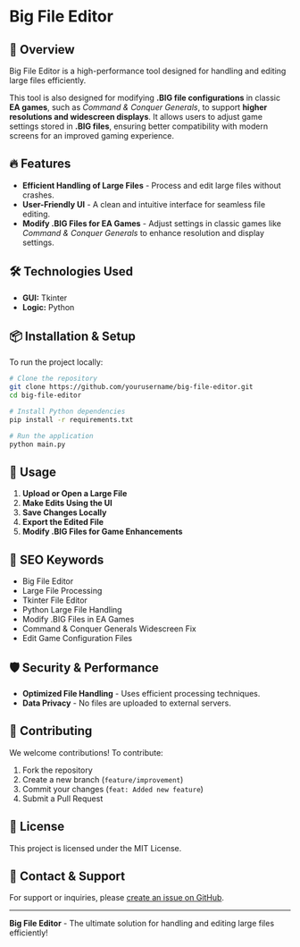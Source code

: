 # Big File Editor

## 🚀 Overview

Big File Editor is a high-performance tool designed for handling and editing large files efficiently.

This tool is also designed for modifying **.BIG file configurations** in classic **EA games**, such as _Command & Conquer Generals_, to support **higher resolutions and widescreen displays**. It allows users to adjust game settings stored in **.BIG files**, ensuring better compatibility with modern screens for an improved gaming experience.

## 🔥 Features

- **Efficient Handling of Large Files** - Process and edit large files without crashes.
- **User-Friendly UI** - A clean and intuitive interface for seamless file editing.
- **Modify .BIG Files for EA Games** - Adjust settings in classic games like _Command & Conquer Generals_ to enhance resolution and display settings.

## 🛠️ Technologies Used

- **GUI:** Tkinter
- **Logic:** Python

## 📦 Installation & Setup

To run the project locally:

```sh
# Clone the repository
git clone https://github.com/yourusername/big-file-editor.git
cd big-file-editor

# Install Python dependencies
pip install -r requirements.txt

# Run the application
python main.py
```

## 🎯 Usage

1. **Upload or Open a Large File**
2. **Make Edits Using the UI**
3. **Save Changes Locally**
4. **Export the Edited File**
5. **Modify .BIG Files for Game Enhancements**

## 📌 SEO Keywords

- Big File Editor
- Large File Processing
- Tkinter File Editor
- Python Large File Handling
- Modify .BIG Files in EA Games
- Command & Conquer Generals Widescreen Fix
- Edit Game Configuration Files

## 🛡️ Security & Performance

- **Optimized File Handling** - Uses efficient processing techniques.
- **Data Privacy** - No files are uploaded to external servers.

## 🤝 Contributing

We welcome contributions! To contribute:

1. Fork the repository
2. Create a new branch (`feature/improvement`)
3. Commit your changes (`feat: Added new feature`)
4. Submit a Pull Request

## 📄 License

This project is licensed under the MIT License.

## 📧 Contact & Support

For support or inquiries, please [create an issue on GitHub](https://github.com/yourusername/big-file-editor/issues).

---

**Big File Editor** - The ultimate solution for handling and editing large files efficiently!
